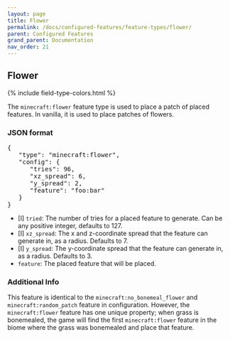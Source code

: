 ```yaml
---
layout: page
title: Flower
permalink: /docs/configured-features/feature-types/flower/
parent: Configured Features
grand_parent: Documentation
nav_order: 21
---
```


## Flower

<head>
    {% include field-type-colors.html %}
</head>

The `minecraft:flower` feature type is used to place a patch of placed features. In vanilla, it is used to place patches of flowers.

### JSON format

<pre>
{
   "type": "minecraft:flower",
   "config": {
      "tries": 96,
      "xz_spread": 6,
      "y_spread": 2,
      "feature": "foo:bar"
   }
}
</pre>

* ‌<bl>[I]</bl> `tried`: The number of tries for a placed feature to generate. Can be any positive integer, defaults to 127.
* ‌<bl>[I]</bl> `xz_spread`: The x and z-coordinate spread that the feature can generate in, as a radius. Defaults to 7.
* ‌<bl>[I]</bl> `y_spread`: The y-coordinate spread that the feature can generate in, as a radius. Defaults to 3.
* `feature`: The placed feature that will be placed.

### Additional Info

This feature is identical to the `minecraft:no_bonemeal_flower` and `minecraft:random_patch` feature in configuration. However, the `minecraft:flower` feature has one unique property; when grass is bonemealed, the game will find the first `minecraft:flower` feature in the biome where the grass was bonemealed and place that feature.